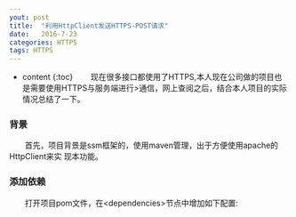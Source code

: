```yaml
---
yout: post
title:  "利用HttpClient发送HTTPS-POST请求"
date:   2016-7-23
categories: HTTPS
tags: HTTPS
---
```


* content
{:toc}
　　现在很多接口都使用了HTTPS,本人现在公司做的项目也是需要使用HTTPS与服务端进行>通信，网上查阅之后，结合本人项目的实际情况总结了一下。




### 背景
　　首先，项目背景是ssm框架的，使用maven管理，出于方便使用apache的HttpClient来实
现本功能。

### 添加依赖
　　打开项目pom文件，在&lt;dependencies&gt;节点中增加如下配置:

